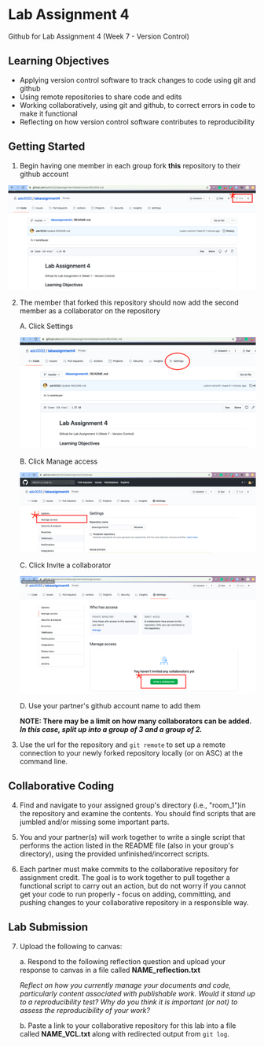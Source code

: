 # Lab Assignment 4
Github for Lab Assignment 4 (Week 7 - Version Control)


## Learning Objectives 

- Applying version control software to track changes to code using git and github
- Using remote repositories to share code and edits 
- Working collaboratively, using git and github, to correct errors in code to make it functional 
- Reflecting on how version control software contributes to reproducibility 

## Getting Started

1. Begin having one member in each group fork **this** repository to their github account 

![Forking A Repo](/images/forkrepo.png)

2. The member that forked this repository should now add the second member as a collaborator on the repository 

    A. Click Settings
    
    ![Settings Menu](/images/settings.png)
    
    B. Click Manage access
    
    ![Manage Access](/images/manageaccess.png)
    
    C. Click Invite a collaborator
    
    ![Inviting a Collaborator](/images/Invitecollab.png)
    
    D. Use your partner's github account name to add them
        
     **NOTE: There may be a limit on how many collaborators can be added. *In this case, split up into a group of 3 and a group of 2.***
    
3. Use the url for the repository and `git remote` to set up a remote connection to your newly forked repository locally (or on ASC) at the command line.

## Collaborative Coding

4. Find and navigate to your assigned group's directory (i.e., "room_1")in the repository and examine the contents. You should find scripts that are jumbled and/or missing some important parts. 

5. You and your partner(s) will work together to write a single script that performs the action listed in the README file (also in your group's directory), using the provided unfinished/incorrect scripts. 

6. Each partner must make commits to the collaborative repository for assignment credit. The goal is to work together to pull together a functional script to carry out an action, but do not worry if you cannot get your code to run properly - focus on adding, committing, and pushing changes to your collaborative repository in a responsible way. 

## Lab Submission

7. Upload the following to canvas:

    a. Respond to the following reflection question and upload your response to canvas in a file called **NAME_reflection.txt**
    
    *Reflect on how you currently manage your documents and code, particularly content associated with publishable work. Would it stand up to a reproducibility     test? Why do you think it is important (or not) to assess the reproducibility of your work?*
    
    b. Paste a link to your collaborative repository for this lab into a file called **NAME_VCL.txt** along with redirected output from `git log`. 
    
